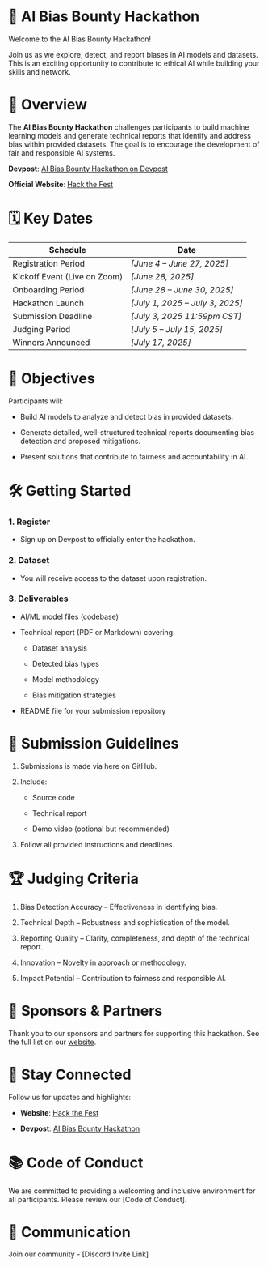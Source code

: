 # 📂 AI Bias Bounty Hackathon

Welcome to the AI Bias Bounty Hackathon!

Join us as we explore, detect, and report biases in AI models and datasets. This is an exciting opportunity to contribute to ethical AI while building your skills and network.


# 🚀 Overview

The **AI Bias Bounty Hackathon** challenges participants to build machine learning models and generate technical reports that identify and address bias within provided datasets.
The goal is to encourage the development of fair and responsible AI systems.

**Devpost**: [AI Bias Bounty Hackathon on Devpost](https://ai-bias-bounty-hackathon.devpost.com/)

**Official Website**: [Hack the Fest](https://hackthefest.com/)


# 🗓️ Key Dates

| Schedule                        | Date                               |
| ------------------------------- | ---------------------------------- |
| Registration Period             | *\[June 4 – June 27, 2025]*        |
| Kickoff Event (Live on Zoom)    | *\[June 28, 2025]*                 |
| Onboarding Period               | *\[June 28 – June 30, 2025]*       |
| Hackathon Launch                | *\[July 1, 2025 – July 3, 2025]*   |
| Submission Deadline             | *\[July 3, 2025 11:59pm CST]*      |
| Judging Period                  | *\[July 5 – July 15, 2025]*        |
| Winners Announced               | *\[July 17, 2025]*                 |


# 🎯 Objectives

Participants will:

- Build AI models to analyze and detect bias in provided datasets.

- Generate detailed, well-structured technical reports documenting bias detection and proposed mitigations.

- Present solutions that contribute to fairness and accountability in AI.


# 🛠️ Getting Started

### 1. Register

- Sign up on Devpost to officially enter the hackathon.

### 2. Dataset

- You will receive access to the dataset upon registration.

### 3. Deliverables

- AI/ML model files (codebase)

- Technical report (PDF or Markdown) covering:

    - Dataset analysis

    - Detected bias types

    - Model methodology

    - Bias mitigation strategies

- README file for your submission repository


# 📑 Submission Guidelines

1. Submissions is made via here on GitHub.

2. Include:

    - Source code

    - Technical report

    - Demo video (optional but recommended)

3. Follow all provided instructions and deadlines.


# 🏆 Judging Criteria

1. Bias Detection Accuracy – Effectiveness in identifying bias.

2. Technical Depth – Robustness and sophistication of the model.

3. Reporting Quality – Clarity, completeness, and depth of the technical report.

4. Innovation – Novelty in approach or methodology.

5. Impact Potential – Contribution to fairness and responsible AI.


# 🤝 Sponsors & Partners

Thank you to our sponsors and partners for supporting this hackathon. See the full list on our [website](https://hackthefest.com/).

# 📣 Stay Connected

Follow us for updates and highlights:

- **Website**: [Hack the Fest](https://hackthefest.com/)

- **Devpost**: [AI Bias Bounty Hackathon](https://ai-bias-bounty-hackathon.devpost.com/)


# 📚 Code of Conduct

We are committed to providing a welcoming and inclusive environment for all participants. Please review our [Code of Conduct].


# 💬 Communication

Join our community - [Discord Invite Link]
